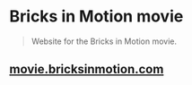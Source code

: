 # Bricks in Motion movie
> Website for the Bricks in Motion movie.

## [movie.bricksinmotion.com](https://movie.bricksinmotion.com/)
